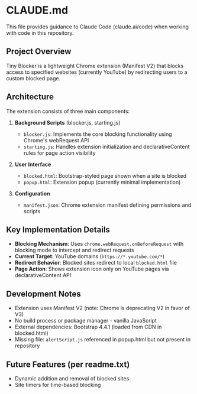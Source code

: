 # CLAUDE.md

This file provides guidance to Claude Code (claude.ai/code) when working with code in this repository.

## Project Overview

Tiny Blocker is a lightweight Chrome extension (Manifest V2) that blocks access to specified websites (currently YouTube) by redirecting users to a custom blocked page.

## Architecture

The extension consists of three main components:

1. **Background Scripts** (blocker.js, starting.js)
   - `blocker.js`: Implements the core blocking functionality using Chrome's webRequest API
   - `starting.js`: Handles extension initialization and declarativeContent rules for page action visibility

2. **User Interface**
   - `blocked.html`: Bootstrap-styled page shown when a site is blocked
   - `popup.html`: Extension popup (currently minimal implementation)

3. **Configuration**
   - `manifest.json`: Chrome extension manifest defining permissions and scripts

## Key Implementation Details

- **Blocking Mechanism**: Uses `chrome.webRequest.onBeforeRequest` with blocking mode to intercept and redirect requests
- **Current Target**: YouTube domains (`https://*.youtube.com/*`)
- **Redirect Behavior**: Blocked sites redirect to local `blocked.html` file
- **Page Action**: Shows extension icon only on YouTube pages via declarativeContent API

## Development Notes

- Extension uses Manifest V2 (note: Chrome is deprecating V2 in favor of V3)
- No build process or package manager - vanilla JavaScript
- External dependencies: Bootstrap 4.4.1 (loaded from CDN in blocked.html)
- Missing file: `alertScript.js` referenced in popup.html but not present in repository

## Future Features (per readme.txt)

- Dynamic addition and removal of blocked sites
- Site timers for time-based blocking